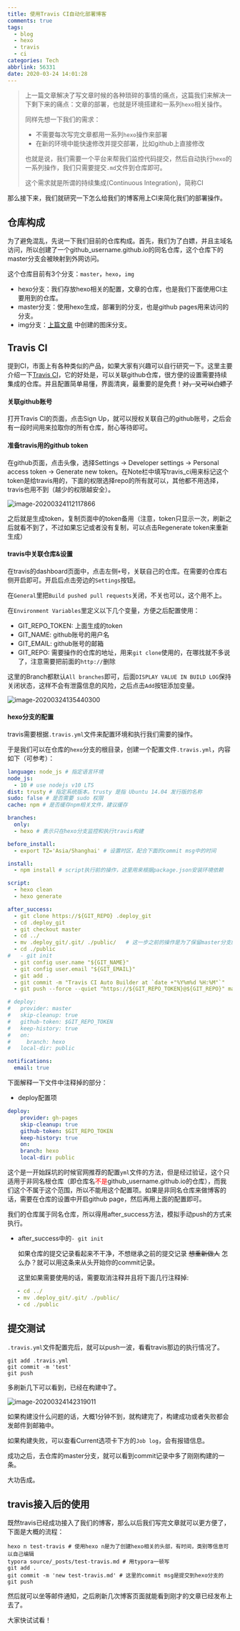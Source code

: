 ```yaml
---
title: 使用Travis CI自动化部署博客
comments: true
tags:
  - blog
  - hexo
  - travis
  - ci
categories: Tech
abbrlink: 56331
date: 2020-03-24 14:01:28
---
```


> 上一篇文章解决了写文章时候的各种琐碎的事情的痛点，这篇我们来解决一下剩下来的痛点：文章的部署，也就是环境搭建和一系列`hexo`相关操作。
>
> 同样先想一下我们的需求：
>
> - 不需要每次写完文章都用一系列`hexo`操作来部署
> - 在新的环境中能快速修改并提交部署，比如github上直接修改
>
> 也就是说，我们需要一个平台来帮我们监控代码提交，然后自动执行`hexo`的一系列操作，我们只需要提交`.md`文件到仓库即可。
>
> 这个需求就是所谓的持续集成(Continuous Integration)，简称CI

那么接下来，我们就研究一下怎么给我们的博客用上CI来简化我们的部署操作。

<!-- more -->

## 仓库构成

为了避免混乱，先说一下我们目前的仓库构成。首先，我们为了白嫖，并且主域名访问，所以创建了一个github_username.github.io的同名仓库，这个仓库下的master分支会被映射到外网访问。

这个仓库目前有3个分支：`master`，`hexo`，`img`

- hexo分支：我们存放hexo相关的配置，文章的仓库，也是我们下面使用CI主要用到的仓库。
- master分支：使用hexo生成，部署到的分支，也是github pages用来访问的分支。
- img分支：[上篇文章](https://chaosysama.github.io/20200318/use-typora-and-picgo-write-blog) 中创建的图床分支。

## Travis CI

提到CI，市面上有各种类似的产品，如果大家有兴趣可以自行研究一下。这里主要介绍一下[Travis CI](https://travis-ci.org/)，它的好处是，可以关联github仓库，很方便的设置需要持续集成的仓库。并且配置简单易懂，界面清爽，最重要的是免费！~~对，又可以白嫖了~~

#### 关联github账号

打开Travis CI的页面，点击Sign Up，就可以授权关联自己的github账号，之后会有一段时间用来拉取你的所有仓库，耐心等待即可。

#### 准备travis用的github token

在github页面，点击头像，选择Settings -> Developer settings -> Personal access token -> Generate new token。在Note栏中填写travis_ci用来标记这个token是给travis用的，下面的权限选择repo的所有就可以，其他都不用选择，travis也用不到（越少的权限越安全）。

![image-20200324112117866](https://raw.githubusercontent.com/ChaosySama/ChaosySama.github.io/img/image-20200324112117866.png)

之后就是生成token，复制页面中的token备用（注意，token只显示一次，刷新之后就看不到了，不过如果忘记或者没有复制，可以点击Regenerate token来重新生成）

#### travis中关联仓库&设置

在travis的dashboard页面中，点击左侧`+`号，关联自己的仓库。在需要的仓库右侧开启即可。开启后点击旁边的`Settings`按钮。

在`General`里把`Build pushed pull requests`关闭，不关也可以，这个用不上。

在`Environment Variables`里定义以下几个变量，方便之后配置使用：

- GIT_REPO_TOKEN: 上面生成的token
- GIT_NAME: github账号的用户名
- GIT_EMAIL: github账号的邮箱
- GIT_REPO: 需要操作的仓库的地址，用来`git clone`使用的，在哪找就不多说了，注意需要把前面的`http://`删除

这里的Branch都默认`All branches`即可，后面`DISPLAY VALUE IN BUILD LOG`保持关闭状态，这样不会有泄露信息的风险，之后点击`Add`按钮添加变量。

![image-20200324135440300](https://raw.githubusercontent.com/ChaosySama/ChaosySama.github.io/img/image-20200324135440300.png)

#### hexo分支的配置

travis需要根据`.travis.yml`文件来配置环境和执行我们需要的操作。

于是我们可以在仓库的`hexo`分支的根目录，创建一个配置文件`.travis.yml`，内容如下（可参考）：

```yml
language: node_js # 指定语言环境
node_js:
  - 10 # use nodejs v10 LTS
dist: trusty # 指定系统版本。trusty 是指 Ubuntu 14.04 发行版的名称
sudo: false # 是否需要 sudo 权限
cache: npm # 是否缓存npm相关文件，建议缓存

branches:
  only:
  - hexo # 表示只在hexo分支监控和执行travis构建

before_install:
  - export TZ='Asia/Shanghai' # 设置时区，配合下面的commit msg中的时间

install:
  - npm install # script执行前的操作，这里用来根据package.json安装环境依赖

script:
  - hexo clean
  - hexo generate

after_success:
  - git clone https://${GIT_REPO} .deploy_git
  - cd .deploy_git
  - git checkout master
  - cd ../
  - mv .deploy_git/.git/ ./public/   # 这一步之前的操作是为了保留master分支的提交记录，不然每次git init的话只有1条commit
  - cd ./public
#   - git init
  - git config user.name "${GIT_NAME}"
  - git config user.email "${GIT_EMAIL}"
  - git add .
  - git commit -m "Travis CI Auto Builder at `date +"%Y%m%d %H:%M"`"
  - git push --force --quiet "https://${GIT_REPO_TOKEN}@${GIT_REPO}" master:master

# deploy:
#   provider: master
#   skip-cleanup: true
#   github-token: $GIT_REPO_TOKEN
#   keep-history: true
#   on:
#     branch: hexo
#   local-dir: public

notifications:
  email: true
```

下面解释一下文件中注释掉的部分：

- deploy配置项

```yml
deploy:
    provider: gh-pages
    skip-cleanup: true
    github-token: $GIT_REPO_TOKEN
    keep-history: true
    on:
    branch: hexo
    local-dir: public
```

   这个是一开始踩坑的时候官网推荐的配置`yml`文件的方法，但是经过验证，这个只适用于非同名根仓库（即仓库名<span style="color: red">不是</span>github_username.github.io的仓库），而我们这个不属于这个范围，所以不能用这个配置项。如果是非同名仓库来做博客的话，需要在仓库的设置中开启github page，然后再用上面的配置即可。

   我们的仓库属于同名仓库，所以得用after_success方法，模拟手动push的方式来执行。

- after_success中的`- git init`

   如果仓库的提交记录看起来不干净，不想继承之前的提交记录 ~~想重新做人~~ 怎么办？就可以用这条来从头开始你的commit记录。

   这里如果需要使用的话，需要取消注释并且将下面几行注释掉:
   
```yml
   - cd ../
   - mv .deploy_git/.git/ ./public/
   - cd ./public
```

## 提交测试

`.travis.yml`文件配置完后，就可以push一波，看看travis那边的执行情况了。

```shell
git add .travis.yml
git commit -m 'test'
git push
```

多刷新几下可以看到，已经在构建中了。

![image-20200324142319011](https://raw.githubusercontent.com/ChaosySama/ChaosySama.github.io/img/image-20200324142319011.png)

如果构建没什么问题的话，大概1分钟不到，就构建完了，构建成功或者失败都会发邮件到邮箱中。

如果构建失败，可以查看Current选项卡下方的`Job log`，会有报错信息。

成功之后，去仓库的master分支，就可以看到commit记录中多了刚刚构建的一条。

大功告成。

## travis接入后的使用

既然travis已经成功接入了我们的博客，那么以后我们写完文章就可以更方便了，下面是大概的流程：

```shell
hexo n test-travis # 使用hexo n是为了创建hexo相关的头部，有时间，类别等信息可以自己编辑
typora source/_posts/test-travis.md # 用typora一顿写
git add .
git commit -m 'new test-travis.md' # 这里的commit msg是提交到hexo分支的
git push
```

然后就可以坐等邮件通知，之后刷新几次博客页面就能看到刚才的文章已经发布上去了。

大家快试试看！